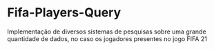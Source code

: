 # Fifa-Players-Query
Implementação de diversos sistemas de pesquisas sobre uma grande quantidade de dados, no caso os jogadores presentes no jogo FIFA 21
